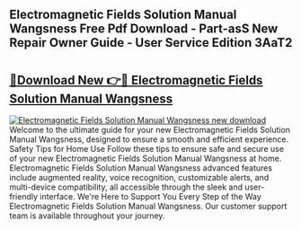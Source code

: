 ## Electromagnetic Fields Solution Manual Wangsness Free Pdf Download - Part-asS New Repair Owner Guide - User Service Edition 3AaT2

# <h2><a href="http://bc64888.oget.top/?id=Electromagnetic+Fields+Solution+Manual+Wangsness">🔗Download New 👉🔴 Electromagnetic Fields Solution Manual Wangsness</a></h2>

[![Electromagnetic Fields Solution Manual Wangsness new download](https://i.imgur.com/5g1atiW.png)](http://bc64888.oget.top/?id=Electromagnetic+Fields+Solution+Manual+Wangsness)
Welcome to the ultimate guide for your new Electromagnetic Fields Solution Manual Wangsness, designed to ensure a smooth and efficient experience. Safety Tips for Home Use Follow these tips to ensure safe and secure use of your new Electromagnetic Fields Solution Manual Wangsness at home. Electromagnetic Fields Solution Manual Wangsness advanced features include augmented reality, voice recognition, customizable alerts, and multi-device compatibility, all accessible through the sleek and user-friendly interface. We're Here to Support You Every Step of the Way Electromagnetic Fields Solution Manual Wangsness. Our customer support team is available throughout your journey.
